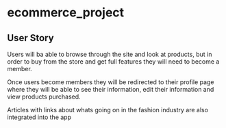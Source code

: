 # ecommerce_project 


## User Story 

 Users will ba able to browse through the site and look at products, but in order to buy from the store and get full features they will need to become a member. 

 Once users become members they will be redirected to their profile page where they will be able to see their information, edit their information and view products purchased.

 Articles with links about whats going on in the fashion industry are also integrated into the app 
